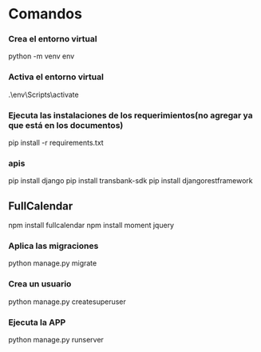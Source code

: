 # Comandos

### Crea el entorno virtual
python -m venv env

### Activa el entorno virtual
.\env\Scripts\activate

### Ejecuta las instalaciones de los requerimientos(no agregar ya que está en los documentos)
pip install -r requirements.txt

### apis
pip install django
pip install transbank-sdk
pip install djangorestframework


## FullCalendar
npm install fullcalendar
npm install moment jquery

### Aplica las migraciones
python manage.py migrate

### Crea un usuario
python manage.py createsuperuser

### Ejecuta la APP
python manage.py runserver
